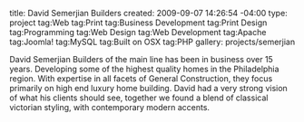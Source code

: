 title: David Semerjian Builders
created: 2009-09-07 14:26:54 -04:00
type: project
tag:Web
tag:Print
tag:Business Development
tag:Print Design
tag:Programming
tag:Web Design
tag:Web Development
tag:Apache
tag:Joomla!
tag:MySQL
tag:Built on OSX
tag:PHP
gallery: projects/semerjian

David Semerjian Builders of the main line has been in business over 15 years. Developing some of the highest quality homes in the Philadelphia region. With expertise in all facets of General Construction, they focus primarily on high end luxury home building. David had a very strong vision of what his clients should see, together we found a blend of classical victorian styling, with contemporary modern accents.